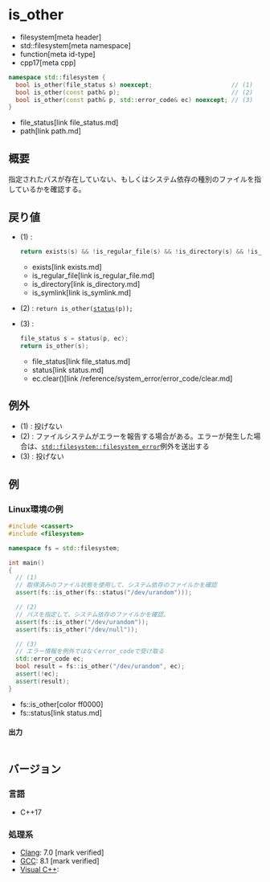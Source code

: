 # is_other
* filesystem[meta header]
* std::filesystem[meta namespace]
* function[meta id-type]
* cpp17[meta cpp]

```cpp
namespace std::filesystem {
  bool is_other(file_status s) noexcept;                      // (1)
  bool is_other(const path& p);                               // (2)
  bool is_other(const path& p, std::error_code& ec) noexcept; // (3)
}
```
* file_status[link file_status.md]
* path[link path.md]

## 概要
指定されたパスが存在していない、もしくはシステム依存の種別のファイルを指しているかを確認する。


## 戻り値
- (1) :
    ```cpp
    return exists(s) && !is_regular_file(s) && !is_directory(s) && !is_symlink(s);
    ```
    * exists[link exists.md]
    * is_regular_file[link is_regular_file.md]
    * is_directory[link is_directory.md]
    * is_symlink[link is_symlink.md]

- (2) : `return is_other(`[`status`](status.md)`(p));`
- (3) :
    ```cpp
    file_status s = status(p, ec);
    return is_other(s);
    ```
    * file_status[link file_status.md]
    * status[link status.md]
    * ec.clear()[link /reference/system_error/error_code/clear.md]


## 例外
- (1) : 投げない
- (2) : ファイルシステムがエラーを報告する場合がある。エラーが発生した場合は、[`std::filesystem::filesystem_error`](filesystem_error.md)例外を送出する
- (3) : 投げない


## 例
### Linux環境の例
```cpp example
#include <cassert>
#include <filesystem>

namespace fs = std::filesystem;

int main()
{
  // (1)
  // 取得済みのファイル状態を使用して、システム依存のファイルかを確認
  assert(fs::is_other(fs::status("/dev/urandom")));

  // (2)
  // パスを指定して、システム依存のファイルかを確認。
  assert(fs::is_other("/dev/urandom"));
  assert(fs::is_other("/dev/null"));

  // (3)
  // エラー情報を例外ではなくerror_codeで受け取る
  std::error_code ec;
  bool result = fs::is_other("/dev/urandom", ec);
  assert(!ec);
  assert(result);
}
```
* fs::is_other[color ff0000]
* fs::status[link status.md]

#### 出力
```
```

## バージョン
### 言語
- C++17

### 処理系
- [Clang](/implementation.md#clang): 7.0 [mark verified]
- [GCC](/implementation.md#gcc): 8.1 [mark verified]
- [Visual C++](/implementation.md#visual_cpp):
